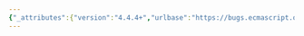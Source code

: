 ```yaml
---
{"_attributes":{"version":"4.4.4+","urlbase":"https://bugs.ecmascript.org/","maintainer":"dherman@mozilla.com"},"bug":{"bug_id":2196,"creation_ts":"2013-11-04 08:57:00 -0800","short_desc":"13.2.3.5 IteratorBindingInitialisation: Erroneous step and perform BindingInitialisation instead of IteratorBindingInitialisation","delta_ts":"2013-11-08 13:09:05 -0800","product":"Draft for 6th Edition","component":"technical issue","version":"Rev 20: October 28, 2013 Draft","rep_platform":"All","op_sys":"All","bug_status":"RESOLVED","resolution":"FIXED","priority":"Normal","bug_severity":"normal","everconfirmed":true,"reporter":{"uid":"andrebargull","name":"André Bargull"},"assigned_to":{"uid":"allen","name":"Allen Wirfs-Brock"},"long_desc":[{"commentid":6447,"comment_count":0,"who":{"uid":"andrebargull","name":"André Bargull"},"bug_when":"2013-11-04 08:57:11 -0800","thetext":"13.2.3.5 Runtime Semantics: IteratorBindingInitialisation\n\nProduction: \"BindingElement : BindingPattern Initialiser{opt}\"\n\n- Remove step 6, does not apply here.\n- Perform BindingInitialisation instead of IteratorBindingInitialisation in step 8"},{"commentid":6449,"comment_count":1,"who":{"uid":"allen","name":"Allen Wirfs-Brock"},"bug_when":"2013-11-04 09:04:13 -0800","thetext":"fixed in rev21 editor's draft"},{"commentid":6545,"comment_count":2,"who":{"uid":"allen","name":"Allen Wirfs-Brock"},"bug_when":"2013-11-08 13:09:05 -0800","thetext":"fixed in rev21 draft"}]}}
---
```

